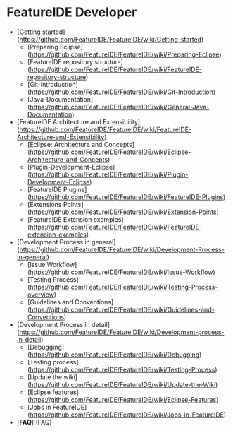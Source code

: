 # FeatureIDE Developer

* [Getting started] (https://github.com/FeatureIDE/FeatureIDE/wiki/Getting-started)
	* [Preparing Eclipse] (https://github.com/FeatureIDE/FeatureIDE/wiki/Preparing-Eclipse)
	* [FeatureIDE repository structure] (https://github.com/FeatureIDE/FeatureIDE/wiki/FeatureIDE-repository-structure)
	* [Git-Introduction] (https://github.com/FeatureIDE/FeatureIDE/wiki/Git-Introduction)
	* [Java-Documentation] (https://github.com/FeatureIDE/FeatureIDE/wiki/General-Java-Documentation)
* [FeatureIDE Architecture and Extensibility] (https://github.com/FeatureIDE/FeatureIDE/wiki/FeatureIDE-Architecture-and-Extensibility)
	* [Eclipse: Architecture and Concepts] (https://github.com/FeatureIDE/FeatureIDE/wiki/Eclipse-Architecture-and-Concepts)
	* [Plugin-Development-Eclipse] (https://github.com/FeatureIDE/FeatureIDE/wiki/Plugin-Development-Eclipse)
	* [FeatureIDE Plugins] (https://github.com/FeatureIDE/FeatureIDE/wiki/FeatureIDE-Plugins)
	* [Extensions Points] (https://github.com/FeatureIDE/FeatureIDE/wiki/Extension-Points)
	* [FeatureIDE Extension examples] (https://github.com/FeatureIDE/FeatureIDE/wiki/FeatureIDE-extension-examples)
* [Development Process in general] (https://github.com/FeatureIDE/FeatureIDE/wiki/Development-Process-in-general)
	* [Issue Workflow] (https://github.com/FeatureIDE/FeatureIDE/wiki/Issue-Workflow)
	* [Testing Process] (https://github.com/FeatureIDE/FeatureIDE/wiki/Testing-Process-overview)
	* [Guidelines and Conventions] (https://github.com/FeatureIDE/FeatureIDE/wiki/Guidelines-and-Conventions)
* [Development Process in detail] (https://github.com/FeatureIDE/FeatureIDE/wiki/Development-process-in-detail)
	* [Debugging] (https://github.com/FeatureIDE/FeatureIDE/wiki/Debugging)
	* [Testing process] (https://github.com/FeatureIDE/FeatureIDE/wiki/Testing-Process)
	* [Update the wiki] (https://github.com/FeatureIDE/FeatureIDE/wiki/Update-the-Wiki)
	* [Eclipse features] (https://github.com/FeatureIDE/FeatureIDE/wiki/Eclipse-Features)
	* [Jobs in FeatureIDE] (https://github.com/FeatureIDE/FeatureIDE/wiki/Jobs-in-FeatureIDE)
* [**FAQ**] (FAQ)

